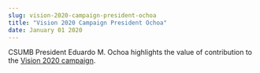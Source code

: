 ```yaml
---
slug: vision-2020-campaign-president-ochoa
title: "Vision 2020 Campaign President Ochoa"
date: January 01 2020
---
```


<p>CSUMB President Eduardo M. Ochoa highlights the value of contribution to the <a href="https://donate.csumb.edu/vision">Vision 2020 campaign</a>.</p>
